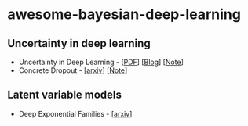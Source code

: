 # awesome-bayesian-deep-learning

## Uncertainty in deep learning
- Uncertainty in Deep Learning - [[PDF](https://pdfs.semanticscholar.org/a6af/62389c6655770c624e2fa3f3ad6dc26bf77e.pdf)] [[Blog](http://mlg.eng.cam.ac.uk/yarin/blog_2248.html)] [[Note](/notes/uncertainty-deep-learning.md)]
- Concrete Dropout - [[arxiv](https://arxiv.org/abs/1705.07832)] [[Note](/notes/concrete-dropout.md)]

## Latent variable models
- Deep Exponential Families - [[arxiv](https://arxiv.org/pdf/1411.2581.pdf)]
